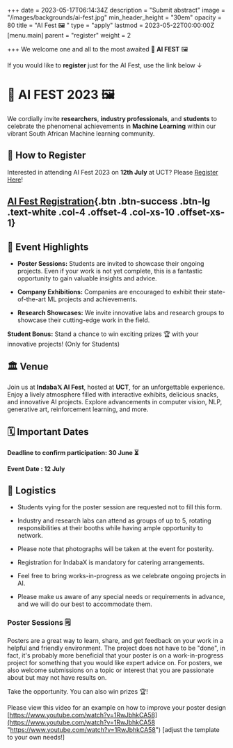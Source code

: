 +++
date = 2023-05-17T06:14:34Z
description = "Submit abstract"
image = "/images/backgrounds/ai-fest.jpg"
min_header_height = "30em"
opacity = 80
title = "AI Fest 🖼️ "
type = "apply"
lastmod = 2023-05-22T00:00:00Z
[menu.main]
parent = "register"
weight = 2

+++
We welcome one and all to the most awaited 🎤 **AI FEST** 🖼️   

If you would like to **register** just for the AI Fest, use the link below &darr;

<!--more-->

<!-- ![AI Fest](/images/ai-fest-poster.jpg ) -->

<!-- 
We welcome posters from students, booths or exhibitions from companies, showcasing research from research labs.  -->


# 🎤 **AI FEST 2023** 🖼️

We cordially invite **researchers**, **industry professionals**, and **students** to celebrate the phenomenal achievements in **Machine Learning** within our vibrant South African Machine learning community.

<!-- ![South Africa Flag](link_to_flag_image) -->

## 📝 How to Register 

Interested in attending AI Fest 2023 on **12th July** at UCT? Please [Register Here](https://forms.gle/gesnTxRnwQSPLL8Z9)!

<!-- below button is not clickable throughout same with abstract-->
## [AI Fest Registration](https://forms.gle/gesnTxRnwQSPLL8Z9){.btn .btn-success .btn-lg .text-white .col-4 .offset-4 .col-xs-10 .offset-xs-1}


## 🎉 Event Highlights

- **Poster Sessions:** Students are invited to showcase their ongoing projects. Even if your work is not yet complete, this is a fantastic opportunity to gain valuable insights and advice. 

- **Company Exhibitions:** Companies are encouraged to exhibit their state-of-the-art ML projects and achievements.

- **Research Showcases:** We invite innovative labs and research groups to showcase their cutting-edge work in the field.

**Student Bonus:** Stand a chance to win exciting prizes 🏆 with your innovative projects! (Only for Students)

## 🏛️ Venue

Join us at **Indaba𝕏 AI Fest**, hosted at **UCT**, for an unforgettable experience. Enjoy a lively atmosphere filled with interactive exhibits, delicious snacks, and innovative AI projects. Explore advancements in computer vision, NLP, generative art, reinforcement learning, and more.

##  🗓️ Important Dates 

**Deadline to confirm participation: 30 June ⏳**

**Event Date : 12 July**

## 🚀 Logistics

-  Students vying for the poster session are requested not to fill this form.

-  Industry and research labs can attend as groups of up to 5, rotating responsibilities at their booths while having ample opportunity to network.

-  Please note that photographs will be taken at the event for posterity.

-  Registration for IndabaX is mandatory for catering arrangements.

- Feel free to bring works-in-progress as we celebrate ongoing projects in AI.

- Please make us aware of any special needs or requirements in advance, and we will do our best to accommodate them.


### Poster Sessions  🗒️

Posters are a great way to learn, share, and get feedback on your work in a helpful and friendly environment.
The project does not have to be "done", in fact, it's probably more beneficial that your poster is on a work-in-progress project for something that you would like expert advice on.
For posters, we also welcome submissions on a topic or interest that you are passionate about but may not have results on.

Take the opportunity. You can also win prizes 🏆!

Please view this video for an example on how to improve your poster design [https://www.youtube.com/watch?v=1RwJbhkCA58](https://www.youtube.com/watch?v=1RwJbhkCA58 "https://www.youtube.com/watch?v=1RwJbhkCA58") \[adjust the template to your own needs!\]

